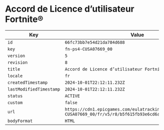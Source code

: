 # Accord de Licence d’utilisateur Fortnite®

| Key | Value |
| --- | ----- |
| `id` | `66fc73bb7e54d21da784d688` |
| `key` | `fn-ps4-CUSA07669_00` |
| `version` | `5` |
| `revision` | `8` |
| `title` | `Accord de Licence d’utilisateur Fortnite®` |
| `locale` | `fr` |
| `createdTimestamp` | `2024-10-01T22:12:11.232Z` |
| `lastModifiedTimestamp` | `2024-10-01T22:12:11.232Z` |
| `status` | `ACTIVE` |
| `custom` | `false` |
| `url` | `https://cdn1.epicgames.com/eulatracking-download/fn-ps4-CUSA07669_00/fr/v5/r8/b5f615fb93e6cd6a7d387b4698d03ee6.pdf` |
| `bodyFormat` | `HTML` |
